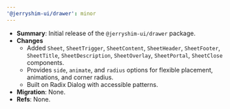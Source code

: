 ```yaml
---
'@jerryshim-ui/drawer': minor
---
```


- **Summary**: Initial release of the `@jerryshim-ui/drawer` package.
- **Changes**
  - Added `Sheet`, `SheetTrigger`, `SheetContent`, `SheetHeader`, `SheetFooter`, `SheetTitle`, `SheetDescription`, `SheetOverlay`, `SheetPortal`, `SheetClose` components.
  - Provides `side`, `animate`, and `radius` options for flexible placement, animations, and corner radius.
  - Built on Radix Dialog with accessible patterns.
- **Migration**: None.
- **Refs**: None.
